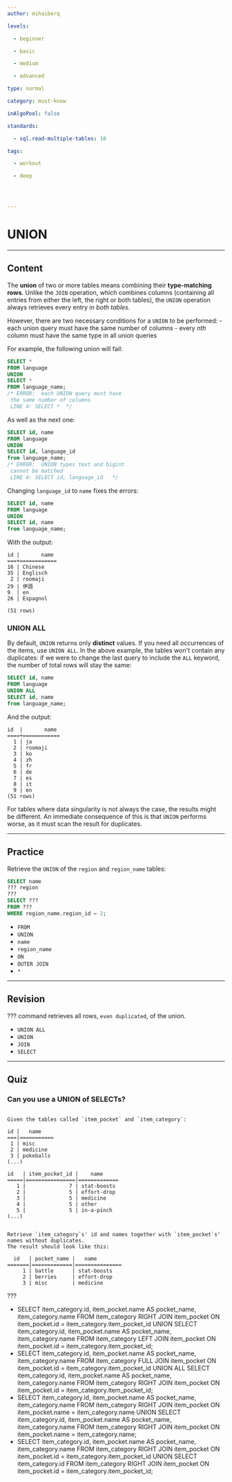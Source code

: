 ```yaml
---
author: mihaiberq

levels:

  - beginner

  - basic

  - medium

  - advanced

type: normal

category: must-know

inAlgoPool: false

standards:

  - sql.read-multiple-tables: 10

tags:

  - workout

  - deep




---
```


# UNION

---
## Content

The **union** of two or more tables means combining their **type-matching rows**. Unlike the `JOIN` operation, which combines columns (containing all entries from either the left, the right or both tables), the `UNION` operation always retrieves every entry in *both tables*.

However, there are two necessary conditions for a `UNION` to be performed:
    - each union query must have the same number of columns
    - every *nth* column must have the same type in all union queries

For example, the following union will fail:
```SQL
SELECT *
FROM language
UNION
SELECT *
FROM language_name;
/* ERROR:  each UNION query must have
 the same number of columns
 LINE 4: SELECT *  */

```
As well as the next one:
```SQL
SELECT id, name
FROM language
UNION
SELECT id, language_id
from language_name;
/* ERROR:  UNION types text and bigint
 cannot be matched
 LINE 4: SELECT id, language_id   */
```
Changing `language_id` to `name` fixes the errors:
```SQL
SELECT id, name
FROM language
UNION
SELECT id, name
from language_name;
```
With the output:
```
id |       name       
===+============
16 | Chinese
35 | Englisch
 2 | roomaji
29 | 伊語
9  | en
26 | Espagnol

(51 rows)
```

### UNION ALL

By default, `UNION` returns only **distinct** values. If you need all occurrences of the items, use `UNION ALL`. In the above example, the tables won't contain any duplicates: if we were to change the last query to include the `ALL` keyword, the number of total rows will stay the same:
```SQL
SELECT id, name
FROM language
UNION ALL
SELECT id, name
from language_name;
```
And the output:
```
id  |       name       
====+============
  1 | ja
  2 | roomaji
  3 | ko
  4 | zh
  5 | fr
  6 | de
  7 | es
  8 | it
  9 | en
(51 rows)
```

For tables where data singularity is not always the case, the results might be different. An immediate consequence of this is that `UNION` performs worse, as it must scan the result for duplicates.

---
## Practice

Retrieve the `UNION` of the `region` and `region_name` tables:

```SQL
SELECT name
??? region
???
SELECT ???
FROM ???
WHERE region_name.region_id = 2;
```


* `FROM`
* `UNION`
* `name`
* `region_name`
* `ON`
* `OUTER JOIN`
* `*`

---
## Revision

??? command retrieves all rows, `even duplicated`, of the union.


* `UNION ALL`
* `UNION`
* `JOIN`
* `SELECT`

---
## Quiz
### Can you use a UNION of SELECTs?
```

Given the tables called `item_pocket` and `item_category`:

id |   name    
===|===========
 1 | misc
 2 | medicine
 3 | pokeballs
(...)

id   | item_pocket_id |    name       
=====|================|=============
   1 |              7 | stat-boosts
   2 |              5 | effort-drop
   3 |              5 | medicine
   4 |              5 | other
   5 |              5 | in-a-pinch
(...)


Retrieve `item_category`s' id and names together with `item_pocket`s' names without duplicates.
The result should look like this:

  id   | pocket_name |   name       
=======|=============|===============
     1 | battle      | stat-boosts
     2 | berries     | effort-drop
     3 | misc        | medicine
```

 ???

* SELECT item_category.id, item_pocket.name AS pocket_name, item_category.name FROM item_category RIGHT JOIN item_pocket ON item_pocket.id = item_category.item_pocket_id UNION SELECT item_category.id, item_pocket.name AS pocket_name, item_category.name FROM item_category LEFT JOIN item_pocket ON item_pocket.id = item_category.item_pocket_id;
* SELECT item_category.id, item_pocket.name AS pocket_name, item_category.name FROM item_category FULL JOIN item_pocket ON item_pocket.id = item_category.item_pocket_id UNION ALL SELECT item_category.id, item_pocket.name AS pocket_name, item_category.name FROM item_category RIGHT JOIN item_pocket ON item_pocket.id = item_category.item_pocket_id;
* SELECT item_category.id, item_pocket.name AS pocket_name, item_category.name FROM item_category RIGHT JOIN item_pocket ON item_pocket.name = item_category.name UNION SELECT item_category.id, item_pocket.name AS pocket_name, item_category.name FROM item_category RIGHT JOIN item_pocket ON item_pocket.name = item_category.name;
* SELECT item_category.id, item_pocket.name AS pocket_name, item_category.name FROM item_category RIGHT JOIN item_pocket ON item_pocket.id = item_category.item_pocket_id UNION SELECT item_category.id FROM item_category RIGHT JOIN item_pocket ON item_pocket.id = item_category.item_pocket_id;

